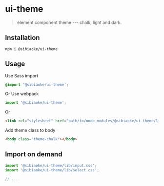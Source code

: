 # ui-theme
> element component theme --- chalk, light and dark.


## Installation
```shell
npm i @sibiaoke/ui-theme
```

## Usage

Use Sass import
```css
@import '@sibiaoke/ui-theme';
```

Or Use webpack
```javascript
import '@sibiaoke/ui-theme';
```

Or
```html
<link rel="stylesheet" href="path/to/node_modules/@sibiaoke/ui-theme/lib/index.css">
```

Add theme class to body
```html
<body class="theme-chalk"></body>
```

##  Import on demand
```javascript
import '@sibiaoke/ui-theme/lib/input.css';
import '@sibiaoke/ui-theme/lib/select.css';

// ...
```
